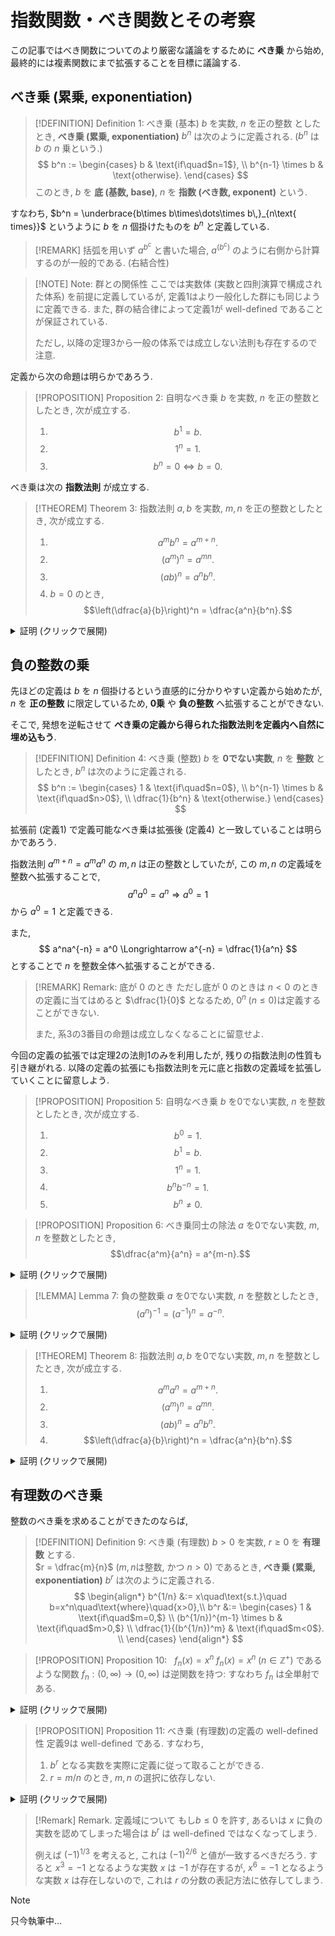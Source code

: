 # 指数関数・べき関数とその考察

この記事ではべき関数についてのより厳密な議論をするために **べき乗** から始め, 最終的には複素関数にまで拡張することを目標に議論する.

## べき乗 (累乗, exponentiation)

> [!DEFINITION] Definition 1:  べき乗 (基本)
> $b$ を実数, $n$ を正の整数 としたとき, **べき乗 (累乗, exponentiation)** $b^n$ は次のように定義される. ($b^n$ は $b$ の $n$ 乗という.)
> $$
> b^n := 
> \begin{cases}
>   b & \text{if\quad$n=1$}, \\
>   b^{n-1} \times b & \text{otherwise}.
> \end{cases}
> $$
> このとき, $b$ を **底 (基数, base)**, $n$ を **指数 (べき数, exponent)** という. 

すなわち, $b^n = \underbrace{b\times b\times\dots\times b\,}_{n\text{ times}}$ というように $b$ を $n$ 個掛けたものを $b^n$ と定義している.

> [!REMARK]
> 括弧を用いず $a^{b^c}$ と書いた場合, $a^{(b^c)}$ のように右側から計算するのが一般的である. (右結合性)


> [!NOTE] Note: 群との関係性
> ここでは実数体 (実数と四則演算で構成された体系) を前提に定義しているが, 定義1はより一般化した群にも同じように定義できる. また, 群の結合律によって定義1が well-defined であることが保証されている.
>
> ただし, 以降の定理3から一般の体系では成立しない法則も存在するので注意.

定義から次の命題は明らかであろう.

> [!PROPOSITION] Proposition 2:  自明なべき乗
> $b$ を実数, $n$ を正の整数としたとき, 次が成立する.
> 1. $$b^1=b.$$
> 2. $$1^n=1.$$
> 3. $$b^n = 0 \Longleftrightarrow b=0.$$


べき乗は次の **指数法則** が成立する.

> [!THEOREM] Theorem 3:  指数法則
> $a, b$ を実数, $m,n$ を正の整数としたとき, 次が成立する.
> 1. $$a^mb^n = a^{m+n}.$$
> 2. $$(a^m)^n = a^{mn}.$$
> 3. $$(ab)^n = a^nb^n.$$
> 3. $b=0$ のとき, $$\left(\dfrac{a}{b}\right)^n = \dfrac{a^n}{b^n}.$$

<details>
<summary>証明 (クリックで展開)</summary>

> [!PROOF]  
> **1.**  
> $n=1$ のときは定義より明らか. $n=k$ のとき成立すると仮定すると, 
> $$a^ma^{k+1}=a^m(a^ka)=(a^ma^k)a=a^{m+k}a=a^{m+(k+1)}$$
> であるから, $n=k+1$ のときにも成立し, 帰納法によって示された.
> 
> **2.**  
> $n=1$ のときは明らか. $n=k$ のとき成立すると仮定すると, 1の法則を用いて
> $$(a^m)^{k+1}=(a^m)^ka^m=a^{mk}a^m=a^{mk+m}=a^{m(k+1)}$$
> であるから, $n=k+1$ のときにも成立し, 帰納法によって示された.
>
> **3.**  
> $n=1$ のときは明らか. $n=k$ のとき成立すると仮定すると, 1の法則を用いて
> $$(ab)^{k+1}=(ab)^kab=a^kb^kab=a^kab^kb=a^{k+1}b^{k+1}$$
> であるから, $n=k+1$ のときにも成立し, 帰納法によって示された.
>
> **4.**  
> 法則3より, 
> $$
> \left(\dfrac{a}{b}\cdot b\right)^n=\left(\dfrac{a}{b}\right)^nb^n \Longrightarrow a^n = \left(\dfrac{a}{b}\right)^nb^n
> \Longrightarrow \left(\dfrac{a}{b}\right)^n = \dfrac{a^n}{b^n}.
> $$

</details>


## 負の整数の乗

先ほどの定義は $b$ を $n$ 個掛けるという直感的に分かりやすい定義から始めたが, $n$ を **正の整数** に限定しているため, **0乗** や **負の整数** へ拡張することができない.

そこで, 発想を逆転させて **べき乗の定義から得られた指数法則を定義内へ自然に埋め込もう**.

> [!DEFINITION] Definition 4:  べき乗 (整数)
> $b$ を **0でない実数**, $n$ を **整数** としたとき, $b^n$ は次のように定義される.
> $$
> b^n := 
> \begin{cases}
>   1 & \text{if\quad$n=0$}, \\
>   b^{n-1} \times b & \text{if\quad$n>0$}, \\
>   \dfrac{1}{b^n} & \text{otherwise.}
> \end{cases}
> $$

拡張前 (定義1) で定義可能なべき乗は拡張後 (定義4) と一致していることは明らかであろう.

指数法則 $a^{m+n}=a^ma^n$ の $m,n$ は正の整数としていたが, この $m,n$ の定義域を整数へ拡張することで, 
$$
    a^na^0 = a^n \Longrightarrow a^0= 1
$$
から $a^0=1$ と定義できる.

また, 
$$
    a^na^{-n} = a^0 \Longrightarrow a^{-n} = \dfrac{1}{a^n}
$$
とすることで $n$ を整数全体へ拡張することができる.


> [!REMARK] Remark:  底が 0 のとき
> ただし底が 0 のときは $n<0$ のときの定義に当てはめると $\dfrac{1}{0}$ となるため, $0^n\;(n\leq0)$は定義することができない.
> 
> また, 系3の3番目の命題は成立しなくなることに留意せよ.

今回の定義の拡張では定理2の法則1のみを利用したが, 残りの指数法則の性質も引き継がれる.
以降の定義の拡張にも指数法則を元に底と指数の定義域を拡張していくことに留意しよう.

> [!PROPOSITION] Proposition 5:  自明なべき乗
> $b$ を0でない実数, $n$ を整数としたとき, 次が成立する.
> 1. $$b^0=1.$$
> 2. $$b^1=b.$$
> 3. $$1^n=1.$$
> 3. $$b^nb^{-n}=1.$$
> 4. $$b^n \neq 0.$$


> [!PROPOSITION] Proposition 6:  べき乗同士の除法
> $a$ を0でない実数, $m,n$ を整数としたとき,
> $$\dfrac{a^m}{a^n} = a^{m-n}.$$

<details>
<summary>証明 (クリックで展開)</summary>

> [!PROOF] 
> $a^{m-n}a^{n}=a^m$ を示せばよい. また, 定義より $a^0 = 1 = \dfrac{1}{a^0}$ に留意せよ. 
> - $m> n,\;n\ge0$ のとき, 定理3より明らか.
> - $m> n,\;n<0$ のとき, 定理3から $a^{m-n}a^{n} = \dfrac{a^{m-n}}{a^{-n}} = \dfrac{a^na^{m-n}}{a^na^{-n}} =a^m$ より成立.
> - $m\le n,\;n\ge0$ のとき, 定理3から $a^{m-n}a^{n} = \dfrac{a^{n}}{a^{n-m}} = \dfrac{a^ma^{n}}{a^ma^{n-m}}
>   = \dfrac{a^ma^{n}}{a^n} = a^m$ より成立.
> - $m\le n,\;n<0$ のとき, 定理3から $a^{m-n}a^{n} = \dfrac{1}{a^{-n}a^{n-m}} = \dfrac{1}{a^m} = a^m$ より成立.

</details>


> [!LEMMA] Lemma 7:  負の整数乗
> $a$ を0でない実数, $n$ を整数としたとき,
> $$(a^n)^{-1} = (a^{-1})^n = a^{-n}.$$


<details>
<summary>証明 (クリックで展開)</summary>

> [!PROOF]  
> n=0 のときは定義に従って確認すれば良い.
>
> - $n>0$ のとき, $(a^n)^-1=a^{-n}$ は定義4より明らかであり, また定理3から
>   $$(a^{-1})^n=\left(\dfrac{1}{a}\right)^n = \dfrac{1^n}{a^n} = \dfrac{1}{a^n} = a^{-n}$$
>   より成立する.
> - $n<0$ のとき, $n=-m$ とすれば $(a^{-m})^{-1} = (a^{-1})^{-m} = a^m$ を証明することで命題も直ちに示される.
>   $$
>   \begin{align*}
>   (a^{-m})^{-1} &= \left(\dfrac{1}{a^m}\right)^{-1} = \dfrac{1}{\dfrac{1}{a^m}} = a^m, \\
>   (a^{-1})^{-m} &= \left(\dfrac{1}{a}\right)^{-m} = \dfrac{1}{\left(\dfrac{1}{a}\right)^m} = \dfrac{1}{\dfrac{1}{a^m}} = a^m.
>   \end{align*}
>   $$

</details>


> [!THEOREM] Theorem 8:  指数法則
> $a, b$ を0でない実数, $m,n$ を整数としたとき, 次が成立する.
> 1. $$a^ma^n = a^{m+n}.$$
> 2. $$(a^m)^n = a^{mn}.$$
> 3. $$(ab)^n = a^nb^n.$$
> 4. $$\left(\dfrac{a}{b}\right)^n = \dfrac{a^n}{b^n}.$$

<details>
<summary>証明 (クリックで展開)</summary>

> [!PROOF]  
> **1.**  
> 命題5の $m$ を $m+n$ に置換すると, 
> $$
> \dfrac{a^{m+n}}{a^n} = a^m \Longrightarrow a^ma^n = a^{m+n}.
> $$
>
> **2.**  
> 補題7を用いる.
> - $m=0$ または $n=0$ のとき, 系5の法則1より成立する. (各自確認せよ)
> - $m>0,\;n>0$ のときは定理3より明らか.
> - $m>0,\;n<0$ のとき, $(a^m)^n = ((a^m)^{-1}) ^{-n} = ((a^m)^{-n})^{-1} = (a^{-mn})^{-1} = a^{mn}.$
> - $m<0,\;n>0$ のとき, $(a^m)^n = ((a^{-1})^{-m})^n = ((a^{-m})^{-1})^n = ((a^{-m})^{n})^{-1}= (a^{-mn})^{-1} = a^{mn}.$
> - $m<0,\;n<0$ のとき, $(a^m)^n = (((a^{-m})^{-1})^{-n})^{-1} = (((a^{-m})^{-n})^{-1})^{-1} = a^{mn}.$
>
> **3.**  
> $n\ge0$ のときは系3または系6から明らか.  
> $n<0$ のとき, 
> $$(ab)^n = \dfrac{1}{(ab)^{-n}} = \dfrac{1}{a^{-n}b^{-n}} = \dfrac{1}{a^{-n}}\dfrac{1}{b^{-n}} = a^nb^n.$$
>
> **4.**  
> $(ab^{-1})^{n} = a^nb^{-n}$ を示せばよいが, これば法則3より成立する.

</details>

## 有理数のべき乗

整数のべき乗を求めることができたのならば, 

> [!DEFINITION] Definition 9:  べき乗 (有理数)
> $b>0$ を実数, $r\ge0$ を **有理数** とする.  
> $r = \dfrac{m}{n}$ ($m,n$は整数, かつ $n>0$) であるとき, **べき乗 (累乗, exponentiation)** $b^r$ は次のように定義される.
> $$
> \begin{align*}
> b^{1/n} &:= x\quad\text{s.t.}\quad b=x^n\quad\text{where}\quad{x>0},\\
> b^r &:= 
> \begin{cases}
>   1 & \text{if\quad$m=0,$} \\
>   (b^{1/n})^{m-1} \times b & \text{if\quad$m>0,$} \\
>   \dfrac{1}{(b^{1/n})^m} & \text{if\quad$m<0$}. \\
> \end{cases}
> \end{align*}
> $$

> [!PROPOSITION] Proposition 10: &nbsp; $f_n(x)=x^n$
> $f_n(x) = x^n\;(n\in\mathbb{Z^+})$ であるような関数 $f_n:(0,\infty)\to(0,\infty)$ は逆関数を持つ: すなわち $f_n$ は全単射である.

<details>
<summary>証明 (クリックで展開)</summary>

> [!PROOF]
> $f_n(x)=x^n$ は狭義単調増加だから, $a<b \Longrightarrow f_n(x)<f_n(y)$ より単射である.
>
> また, $f$ は $x\in[0,\infty)$ で連続である. 全射でないと仮定すると, 任意の$x>0$ において $f_n(x)\neq c$ であるような $c>0$ が存在するが, $b>c$ であるような $b$ を適当に選ぶと中間値の定理より $f_n(0)<f_n(c)<f(b)$ となるような $c$ が存在するので矛盾.

</details>

> [!PROPOSITION] Proposition 11:  べき乗 (有理数)の定義の well-defined 性
> 定義9は well-defined である. すなわち,
> 
> 1. $b^r$ となる実数を実際に定義に従って取ることができる.
> 2. $r=m/n$ のとき, $m,n$ の選択に依存しない.

<details>
<summary>証明 (クリックで展開)</summary>

> [!PROOF]
> 命題10より, $f_n(x)=x^n$ は逆関数 $f_n^{-1}(x)$ が存在するので
> $$x^{m/n} = (f_n^{-1}(x))^m$$
> から定義に従った実数が定まる.
>
> また, $\dfrac{m}{n} = \dfrac{m'}{n'}$ であるならば, $m'=km,\;n'=kn$ となるような整数 $k$ が 存在するので, $b^{m'/n'}=x$ とすると
> $$
> \begin{align*}
> & b^{m'/n'} = x \\
> \Longrightarrow\;& (b^{1/n'})^{m'} = x \\
> \Longrightarrow\;& f_{n'}^{-1}(b) = f_{m'}^{-1}(x) \\
> \Longrightarrow\;& (f_n \circ f_k)^{-1}(b) = (f_m\circ f_k)^{-1}(x) \quad (f_{mn}(x) = x^{mn} = (x^m)^n = (f_n\circ f_m)(x))\\
> \Longrightarrow\;& (f_k^{-1} \circ f_n^{-1})(b) = (f_k^{-1}\circ f_m^{-1})(x)\\
> \Longrightarrow\;& f_k(f_n^{-1}(b)) = f_k(f_m^{-1}(x))\\
> \Longrightarrow\;& f_n^{-1}(b) = f_m^{-1}(x)\quad(f \text{が単射より})\\
> \Longrightarrow\;& b^{m/n} = x
> \end{align*}
> $$
> でああるから, $r^{m/n} = r^{m'/n'}$ が示せた.

</details>

> [!Remark] Remark.  定義域について
> もし$b\le0$ を許す, あるいは $x$ に負の実数を認めてしまった場合は $b^r$ は well-defined ではなくなってしまう.
> 
> 例えば $(-1)^{1/3}$ を考えると, これは $(-1)^{2/6}$ と値が一致するべきだろう.
> すると $x^3=-1$ となるような実数 $x$ は $-1$ が存在するが, $x^6=-1$ となるような実数 $x$ は存在しないので, これは $r$ の分数の表記方法に依存してしまう.

> [!NOTE]
> 只今執筆中...